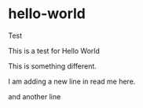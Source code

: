 # hello-world
Test

This is a test for Hello World

This is something different.

I am adding a new line in read me here.

and another line
